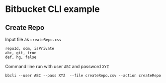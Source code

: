 # Bitbucket CLI example

## Create Repo

Input file as `createRepo.csv`
```
repoId, scm, isPrivate
abc, git, true
def, hg, false
```

Command line run with user `ABC` and password `XYZ`
```
bbcli --user ABC --pass XYZ  --file createRepo.csv --action createRepo
```